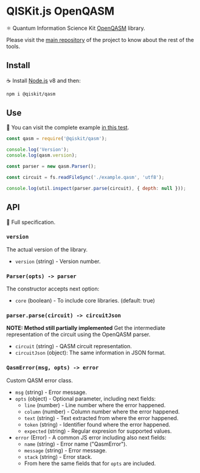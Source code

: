 # QISKit.js OpenQASM

:atom_symbol: Quantum Information Science Kit [OpenQASM](https://github.com/IBM/qiskit-openqasm) library.

Please visit the [main repository](https://github.com/QISKit/qiskit-js) of the project to know about the rest of the tools.

## Install

:coffee: Install [Node.js](https://nodejs.org/download) v8 and then:

```sh
npm i @qiskit/qasm
```

## Use

:pencil: You can visit the complete example [in this test](./test/functional/parse.js).

```js
const qasm = require('@qiskit/qasm');

console.log('Version');
console.log(qasm.version);

const parser = new qasm.Parser();

const circuit = fs.readFileSync('./example.qasm', 'utf8');

console.log(util.inspect(parser.parse(circuit), { depth: null }));
```

## API

:eyes: Full specification.

### `version`

The actual version of the library.

* `version` (string) - Version number.

### `Parser(opts) -> parser`

The constructor accepts next option:

* `core` (boolean) - To include core libraries. (default: true)

### `parser.parse(circuit) -> circuitJson`

**NOTE: Method still partially implemented**
Get the intermediate representation of the circuit using the OpenQASM parser.

* `circuit` (string) - QASM circuit representation.
* `circuitJson` (object): The same information in JSON format.

### `QasmError(msg, opts) -> error`

Custom QASM error class.

* `msg` (string) - Error message.
* `opts` (object) - Optional parameter, including next fields:
  * `line` (number) - Line number where the error happened.
  * `column` (number) - Column number where the error happened.
  * `text` (string) - Text extracted from where the error happened.
  * `token` (string) - Identifier found where the error happened.
  * `expected` (string) - Regular expresion for supported values.
* `error` (Error) - A common JS error including also next fields:
  * `name` (string) - Error name ("QasmError").
  * `message` (string) - Error message.
  * `stack` (string) - Error stack.
  * From here the same fields that for `opts` are included.
